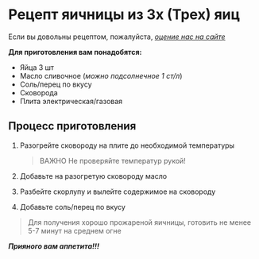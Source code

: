 # Рецепт яичницы из 3х (Трех) яиц

Если вы довольны рецептом, пожалуйста, [ *оцение нас на сайте*][def]

[def]: https://supereggs.ru "СуперЯичница"

**Для приготовления вам понадобятся:**

- Яйца 3 шт
- Масло сливочное (*можно подсолнечное 1 ст/л*)
- Соль/перец по вкусу
- Сковорода
- Плита электрическая/газовая

## Процесс приготовления

1. Разогрейте сковороду на плите до необходимой температуры 

    > ВАЖНО Не проверяйте температур рукой!

2. Добавьте на разогретую сковороду масло
3. Разбейте скорлупу и вылейте содержимое на сковороду
4. Добавьте соль/перец по вкусу

>Для получения хорошо прожареной яичницы, готовить не менее 5-7 минут на среднем огне

***Прияного вам аппетита!!!***

[def]: https://supereggs.ru "СуперЯичница"